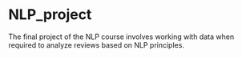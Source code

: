 # NLP_project
The final project of the NLP course involves working with data when required to analyze reviews based on NLP principles.

